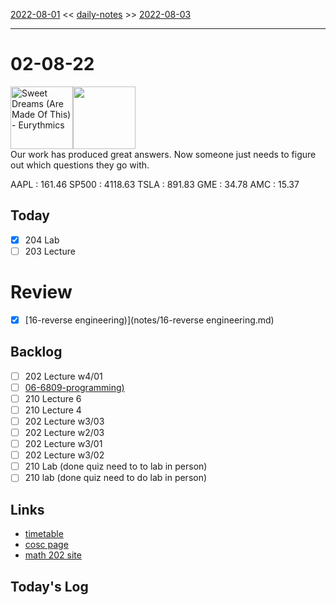 [2022-08-01](daily_notes/2022-08-01) << [daily-notes](notes/daily-notes.md) >> [2022-08-03](daily_notes/2022-08-03)

---
# 02-08-22
<a href='spotify:album:4aS9TfMz2ZlDGPzCqxxvJi'><img src='https://i.scdn.co/image/a961b07f009826abb7412b032ec6aec875e7d50b' alt='Sweet Dreams (Are Made Of This) - Eurythmics' height=100></a><img src='https://imgs.xkcd.com/comics/proxy_variable.png' height=100>
<br>Our work has produced great answers. Now someone just needs to figure out which questions they go with.

AAPL : 161.46 
SP500 : 4118.63 
TSLA : 891.83
GME : 34.78
AMC : 15.37

## Today

- [x] 204 Lab
- [ ] 203 Lecture

# Review
- [x] [16-reverse engineering)](notes/16-reverse engineering.md)

## Backlog
- [ ] 202 Lecture w4/01
- [ ] [06-6809-programming)](notes/06-6809-programming.md)
- [ ] 210 Lecture 6
- [ ] 210 Lecture 4
- [ ] 202 Lecture w3/03
- [ ] 202 Lecture w2/03
- [ ] 202 Lecture w3/01
- [ ] 202 Lecture w3/02
- [ ] 210 Lab (done quiz need to to lab in person)
- [ ] 210 lab (done quiz need to do lab in person)

## Links
- [timetable](https://i.imgur.com/9ghbvAG.png)
- [cosc page](https://cosc203.cspages.otago.ac.nz)
- [math 202 site](https://www.maths.otago.ac.nz/?resOLAF)

## Today's Log